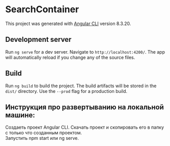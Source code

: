 # SearchContainer

This project was generated with [Angular CLI](https://github.com/angular/angular-cli) version 8.3.20.

## Development server

Run `ng serve` for a dev server. Navigate to `http://localhost:4200/`. The app will automatically reload if you change any of the source files.


## Build

Run `ng build` to build the project. The build artifacts will be stored in the `dist/` directory. Use the `--prod` flag for a production build.

## Инструкция про развертыванию на локальной машине:
Создаеть проект Angular CLI. 
Скачать проект и скопировать его в папку с только что созданным проектом.  
Запустить npm start или ng serve.

